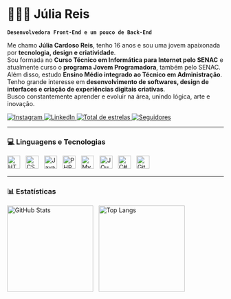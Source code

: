 # 👩🏻‍💻 Júlia Reis

**`Desenvolvedora Front-End e um pouco de Back-End`**

Me chamo **Júlia Cardoso Reis**, tenho 16 anos e sou uma jovem apaixonada por **tecnologia, design e criatividade**.  
Sou formada no **Curso Técnico em Informática para Internet pelo SENAC** e atualmente curso o **programa Jovem Programadora**, também pelo SENAC.  
Além disso, estudo **Ensino Médio integrado ao Técnico em Administração**.  
Tenho grande interesse em **desenvolvimento de softwares, design de interfaces e criação de experiências digitais criativas**.  
Busco constantemente aprender e evoluir na área, unindo lógica, arte e inovação.  

<p align="left">
    <a href="https://www.instagram.com/reis_juliacardoso/" target="_blank">
        <img 
            alt="Instagram"
            title="Me acompanhe no Instagram"
            src="https://custom-icon-badges.demolab.com/badge/-@reis__juliacardoso-E4405F?style=for-the-badge&logo=instagram&logoColor=white"
        />
    </a>
    <a href="https://www.linkedin.com/in/j%C3%BAlia-cardoso-reis-4a0b1b37a/" target="_blank">
        <img 
            alt="LinkedIn"
            title="Meu perfil no LinkedIn"
            src="https://custom-icon-badges.demolab.com/badge/-LinkedIn-0A66C2?style=for-the-badge&logo=linkedin&logoColor=white"
        />
    </a>
    <a href="https://github.com/juliareisx?tab=repositories&sort=stargazers">
        <img 
            alt="Total de estrelas"
            title="Total de estrelas no GitHub"
            src="https://custom-icon-badges.demolab.com/github/stars/juliareisx?color=55960c&style=for-the-badge&labelColor=488207&logo=star&label=Estrelas"
        />
    </a>
    <a href="https://github.com/juliareisx?tab=followers">
        <img 
            alt="Seguidores"
            title="Me siga no GitHub"
            src="https://custom-icon-badges.demolab.com/github/followers/juliareisx?color=236ad3&labelColor=1155ba&style=for-the-badge&logo=github&label=Seguidores&logoColor=white"
        />
    </a>
</p>

---

### 💻 Linguagens e Tecnologias

<img 
    align="left" 
    alt="HTML" 
    title="HTML" 
    width="30px" 
    style="padding-right:10px;" 
    src="https://cdn.jsdelivr.net/gh/devicons/devicon/icons/html5/html5-original.svg" 
/>
<img 
    align="left" 
    alt="CSS" 
    title="CSS" 
    width="30px" 
    style="padding-right:10px;" 
    src="https://cdn.jsdelivr.net/gh/devicons/devicon/icons/css3/css3-original.svg" 
/>
<img 
    align="left" 
    alt="JavaScript" 
    title="JavaScript" 
    width="30px" 
    style="padding-right:10px;" 
    src="https://cdn.jsdelivr.net/gh/devicons/devicon/icons/javascript/javascript-original.svg" 
/>
<img 
    align="left" 
    alt="PHP" 
    title="PHP" 
    width="30px" 
    style="padding-right:10px;" 
    src="https://cdn.jsdelivr.net/gh/devicons/devicon/icons/php/php-original.svg" 
/>
<img 
    align="left" 
    alt="MySQL" 
    title="MySQL" 
    width="30px" 
    style="padding-right:10px;" 
    src="https://cdn.jsdelivr.net/gh/devicons/devicon/icons/mysql/mysql-original.svg" 
/>
<img 
    align="left" 
    alt="JQuery" 
    title="JQuery" 
    width="30px" 
    style="padding-right:10px;" 
    src="https://cdn.jsdelivr.net/gh/devicons/devicon/icons/jquery/jquery-original.svg" 
/>
<img 
    align="left" 
    alt="C#" 
    title="C#" 
    width="30px" 
    style="padding-right:10px;" 
    src="https://cdn.jsdelivr.net/gh/devicons/devicon/icons/csharp/csharp-original.svg" 
/>
<img 
    align="left" 
    alt="Git" 
    title="Git" 
    width="30px" 
    style="padding-right:10px;" 
    src="https://cdn.jsdelivr.net/gh/devicons/devicon/icons/git/git-original.svg" 
/>

<br/>
<br/>

---

### 📊 Estatísticas

<p>
  <img 
    align="left" 
    alt="GitHub Stats" 
    height="200" 
    style="padding-right: 10px;" 
    src="https://github-readme-stats.vercel.app/api?username=juliareisx&show_icons=true&theme=tokyonight&include_all_commits=true&locale=pt-br" 
  />

  <img 
      align="left" 
      alt="Top Langs" 
      height="200" 
      src="https://github-readme-stats.vercel.app/api/top-langs/?username=juliareisx&theme=tokyonight&layout=compact&custom_title=Tecnologias&langs_count=8" 
  />
</p>
